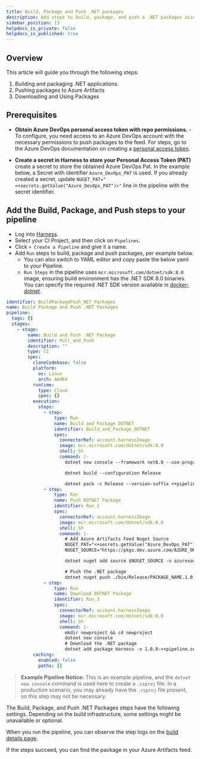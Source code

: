 ```yaml
---
title: Build, Package and Push .NET packages
description: Add steps to build, package, and push a .NET packages using Harness CI pipelines.
sidebar_position: 13
helpdocs_is_private: false
helpdocs_is_published: true
---
```


## Overview ##
This article will guide you through the following steps:

1. Building and packaging .NET applications.
2. Pushing packages to Azure Artifacts
3. Downloading and Using Packages

## Prerequisites

- **Obtain Azure DevOps personal access token with repo permissions.** - To configure, you need access to an Azure DevOps account with the necessary permissions to push packages to the feed. For steps, go to the Azure DevOps documentation on creating a [personal access token](https://learn.microsoft.com/en-us/azure/devops/organizations/accounts/use-personal-access-tokens-to-authenticate?view=azure-devops&tabs=Windows).

- **Create a secret in Harness to store your Personal Access Token (PAT)**
create a secret to store the obtained Azure DevOps Pat. In the example below, a Secret with identifier `Azure_DevOps_PAT` is used. If you already created a secret, update `NUGET_PAT="<+secrets.getValue("Azure_DevOps_PAT")>"` line in the pipeline with the secret identifier.

## Add the Build, Package, and Push steps to your pipeline

- Log into [Harness](https://app.harness.io).
- Select your CI Project, and then click on `Pipelines`.
- Click `+ Create a Pipeline` and give it a name.
- Add `Run` steps to build, package and push packages, per example below.
  - You can also switch to YAML editor and copy paste the below yaml to your Pipeline.
  - `Run Steps` in the pipeline uses `mcr.microsoft.com/dotnet/sdk:8.0` image, ensuring build  environment has the .NET SDK 8.0 binaries. You can specify the required .NET SDK version available in [docker-dotnet](https://hub.docker.com/r/microsoft/dotnet-sdk).


```yaml
identifier: BuildPackagePush_NET_Packages
name: Build Package and Push .NET Packages
pipeline:
  tags: {}
  stages:
    - stage:
        name: Build and Push .NET Package
        identifier: Pull_and_Push
        description: ""
        type: CI
        spec:
          cloneCodebase: false
          platform:
            os: Linux
            arch: Amd64
          runtime:
            type: Cloud
            spec: {}
          execution:
            steps:
              - step:
                  type: Run
                  name: Build and Package DOTNET
                  identifier: Build_and_Package_DOTNET
                  spec:
                    connectorRef: account.harnessImage
                    image: mcr.microsoft.com/dotnet/sdk:8.0
                    shell: Sh
                    command: |-
                      dotnet new console --framework net8.0 --use-program-main

                      dotnet build --configuration Release

                      dotnet pack -c Release --version-suffix <+pipeline.sequenceId>
              - step:
                  type: Run
                  name: Push DOTNET Package
                  identifier: Run_1
                  spec:
                    connectorRef: account.harnessImage
                    image: mcr.microsoft.com/dotnet/sdk:8.0
                    shell: Sh
                    command: |-
                      # Add Azure Artifacts Feed Nuget Source
                      NUGET_PAT="<+secrets.getValue("Azure_DevOps_PAT")>"
                      NUGET_SOURCE="https://pkgs.dev.azure.com/AZURE_ORGANIZATION/_packaging/AZURE_ARTIFACTS_FEED/nuget/v3/index.json"

                      dotnet nuget add source $NUGET_SOURCE -n azuresource -u user -p $NUGET_PAT --store-password-in-clear-text

                      # Push the .NET package
                      dotnet nuget push ./bin/Release/PACKAGE_NAME.1.0.0-<+pipeline.sequenceId>.nupkg --source azuresource --api-key AzureDevOps
              - step:
                  type: Run
                  name: Download DOTNET Package
                  identifier: Run_3
                  spec:
                    connectorRef: account.harnessImage
                    image: mcr.microsoft.com/dotnet/sdk:8.0
                    shell: Sh
                    command: |-
                      mkdir newproject && cd newproject
                      dotnet new console
                      # Download the .NET package
                      dotnet add package Harness -v 1.0.0-<+pipeline.sequenceId>
          caching:
            enabled: false
            paths: []
```

> **Example Pipeline Notice:** This is an example pipeline, and the `dotnet new console` command is used here to create a `.csproj` file. In a production scenario, you may already have the `.csproj` file present, so this step may not be necessary.

The Build, Package, and Push .NET Packages steps have the following settings. Depending on the build infrastructure, some settings might be unavailable or optional.

When you run the pipeline, you can observe the step logs on the [build details page](../../viewing-builds.md).

If the steps succeed, you can find the package in your Azure Artifacts feed.

